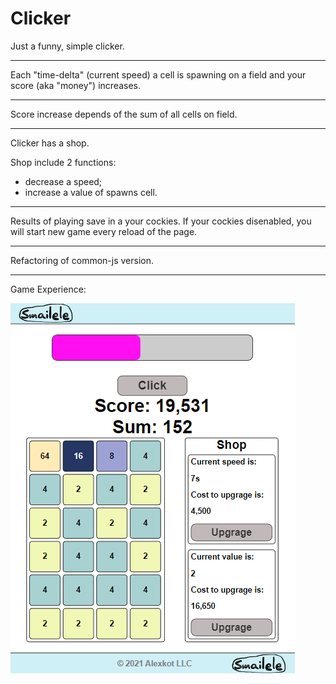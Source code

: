 # Clicker
Just a funny, simple clicker.
____________________________
Each "time-delta" (current speed) a cell is spawning on a field and your score (aka "money") increases.
____________________________
Score increase depends of the sum of all cells on field.
____________________________
Clicker has a shop.

Shop include 2 functions:
- decrease a speed;
- increase a value of spawns cell.
____________________________
Results of playing save in a your cockies.
If your cockies disenabled, you will start new game every reload of the page.
____________________________
Refactoring of common-js version.
____________________________
Game Experience:

![alt text](public/clicker3.png)
